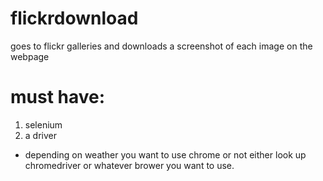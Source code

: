 # flickrdownload
goes to flickr galleries and downloads a screenshot of each image on the webpage

# must have:
1. selenium 
2. a driver 
  - depending on weather you want to use chrome or not either look up chromedriver or whatever brower you want to use. 
